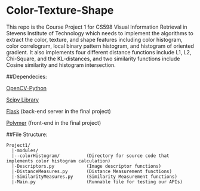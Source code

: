 Color-Texture-Shape
===================

This repo is the Course Project 1 for CS598 Visual Information Retrieval in Stevens Institute of Technology which needs to implement the algorithms to extract the color, texture, and shape features including color histogram, color  correlogram, local binary pattern histogram, and histogram of oriented gradient. It also implements four different distance functions include L1, L2, Chi-Square, and the KL-distances, and two similarity functions include Cosine similarity and histogram intersection.

##Dependecies:

[OpenCV-Python](http://docs.opencv.org/trunk/doc/py_tutorials/py_setup/py_table_of_contents_setup/py_table_of_contents_setup.html#py-table-of-content-setup)

[Scipy Library](http://www.scipy.org/scipylib/index.html)

[Flask](http://flask.pocoo.org/) (back-end server in the final project)

[Polymer](http://www.polymer-project.org/) (front-end in the final project)

##File Structure:
```
Project1/
  |-modules/
  |--colorHistogram/          (Directory for source code that implements color histogram calculation)
  |-Descriptors.py            (Image descriptor functions)
  |-DistanceMeasures.py       (Distance Measurement functions)
  |-SimilarityMeasures.py     (Similarity Measurement functions)
  |-Main.py                   (Runnable file for testing our APIs)
```
